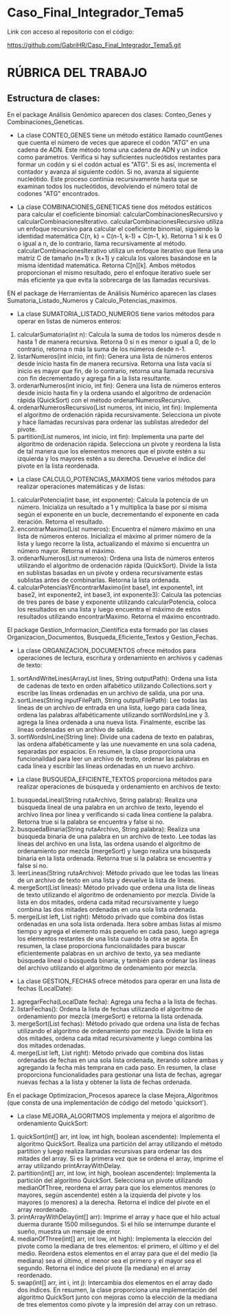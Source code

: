 # Caso_Final_Integrador_Tema5

Link con acceso al repositorio con el código:

https://github.com/GabriHR/Caso_Final_Integrador_Tema5.git


# RÚBRICA DEL TRABAJO

## Estructura de clases:

En el package Análisis Genómico aparecen dos clases: Conteo_Genes y Combinaciones_Geneticas.
  - La clase CONTEO_GENES tiene un método estático llamado countGenes que cuenta el número de veces que aparece el codón "ATG" en una cadena de ADN. Este método toma una cadena de ADN y un índice como parámetros. Verifica si hay suficientes nucleótidos restantes para formar un codón y si el codón actual es "ATG". Si es así, incrementa el contador y avanza al siguiente codón. Si no, avanza al siguiente nucleótido. Este proceso continúa recursivamente hasta que se examinan todos los nucleótidos, devolviendo el número total de codones "ATG" encontrados.
    
  - La clase COMBINACIONES_GENETICAS tiene dos métodos estáticos para calcular el coeficiente binomial: calcularCombinacionesRecursivo y calcularCombinacionesIterativo.
calcularCombinacionesRecursivo utiliza un enfoque recursivo para calcular el coeficiente binomial, siguiendo la identidad matemática C(n, k) = C(n-1, k-1) + C(n-1, k). Retorna 1 si k es 0 o igual a n, de            lo contrario, llama recursivamente al método.
calcularCombinacionesIterativo utiliza un enfoque iterativo que llena una matriz C de tamaño (n+1) x (k+1) y calcula los valores basándose en la misma identidad matemática. Retorna C[n][k].
Ambos métodos proporcionan el mismo resultado, pero el enfoque iterativo suele ser más eficiente ya que evita la sobrecarga de las llamadas recursivas.

EN el package de Herramientas de Análisis Numérico aparecen las clases Sumatoria_Listado_Numeros y Calculo_Potencias_maximos.
  - La clase SUMATORIA_LISTADO_NUMEROS tiene varios métodos para operar en listas de números enteros:
1. calcularSumatoria(int n): Calcula la suma de todos los números desde n hasta 1 de manera recursiva. Retorna 0 si n es menor o igual a 0, de lo contrario, retorna n más la suma de los números desde n-1.
2. listarNumeros(int inicio, int fin): Genera una lista de números enteros desde inicio hasta fin de manera recursiva. Retorna una lista vacía si inicio es mayor que fin, de lo contrario, retorna una llamada recursiva con fin decrementado y agrega fin a la lista resultante.
3. ordenarNumeros(int inicio, int fin): Genera una lista de números enteros desde inicio hasta fin y la ordena usando el algoritmo de ordenación rápida (QuickSort) con el método ordenarNumerosRecursivo.
4. ordenarNumerosRecursivo(List<Integer> numeros, int inicio, int fin): Implementa el algoritmo de ordenación rápida recursivamente. Selecciona un pivote y hace llamadas recursivas para ordenar las sublistas alrededor del pivote.
5. partition(List<Integer> numeros, int inicio, int fin): Implementa una parte del algoritmo de ordenación rápida. Selecciona un pivote y reordena la lista de tal manera que los elementos menores que el pivote estén a su izquierda y los mayores estén a su derecha. Devuelve el índice del pivote en la lista reordenada.

  - La clase CALCULO_POTENCIAS_MAXIMOS tiene varios métodos para realizar operaciones matemáticas y de listas:
1. calcularPotencia(int base, int exponente): Calcula la potencia de un número. Inicializa un resultado a 1 y multiplica la base por sí misma según el exponente en un bucle, decrementando el exponente en cada iteración. Retorna el resultado.
2. encontrarMaximo(List<Integer> numeros): Encuentra el número máximo en una lista de números enteros. Inicializa el máximo al primer número de la lista y luego recorre la lista, actualizando el máximo si encuentra un número mayor. Retorna el máximo.
3. ordenarNumeros(List<Integer> numeros): Ordena una lista de números enteros utilizando el algoritmo de ordenación rápida (QuickSort). Divide la lista en sublistas basadas en un pivote y ordena recursivamente estas sublistas antes de combinarlas. Retorna la lista ordenada.
4. calcularPotenciasYEncontrarMaximo(int base1, int exponente1, int base2, int exponente2, int base3, int exponente3): Calcula las potencias de tres pares de base y exponente utilizando calcularPotencia, coloca los resultados en una lista y luego encuentra el máximo de estos resultados utilizando encontrarMaximo. Retorna el máximo encontrado.

El package Gestion_Informacion_Cientifica esta formado por las clases Organizacion_Documentos, Busqueda_Eficiente_Textos y Gestion_Fechas.
  - La clase ORGANIZACION_DOCUMENTOS ofrece métodos para operaciones de lectura, escritura y ordenamiento en archivos y cadenas de texto:
1. sortAndWriteLines(ArrayList<String> lines, String outputPath): Ordena una lista de cadenas de texto en orden alfabético utilizando Collections.sort y escribe las líneas ordenadas en un archivo de salida, una por una.
2. sortLines(String inputFilePath, String outputFilePath): Lee todas las líneas de un archivo de entrada en una lista, luego para cada línea, ordena las palabras alfabéticamente utilizando sortWordsInLine y 3. agrega la línea ordenada a una nueva lista. Finalmente, escribe las líneas ordenadas en un archivo de salida.
3. sortWordsInLine(String line): Divide una cadena de texto en palabras, las ordena alfabéticamente y las une nuevamente en una sola cadena, separadas por espacios.
En resumen, la clase proporciona una funcionalidad para leer un archivo de texto, ordenar las palabras en cada línea y escribir las líneas ordenadas en un nuevo archivo.

  - La clase BUSQUEDA_EFICIENTE_TEXTOS proporciona métodos para realizar operaciones de búsqueda y ordenamiento en archivos de texto:
1. busquedaLineal(String rutaArchivo, String palabra): Realiza una búsqueda lineal de una palabra en un archivo de texto, leyendo el archivo línea por línea y verificando si cada línea contiene la palabra. Retorna true si la palabra se encuentra y false si no.
2. busquedaBinaria(String rutaArchivo, String palabra): Realiza una búsqueda binaria de una palabra en un archivo de texto. Lee todas las líneas del archivo en una lista, las ordena usando el algoritmo de ordenamiento por mezcla (mergeSort) y luego realiza una búsqueda binaria en la lista ordenada. Retorna true si la palabra se encuentra y false si no.
3. leerLineas(String rutaArchivo): Método privado que lee todas las líneas de un archivo de texto en una lista y devuelve la lista de líneas.
4. mergeSort(List<String> lineas): Método privado que ordena una lista de líneas de texto utilizando el algoritmo de ordenamiento por mezcla. Divide la lista en dos mitades, ordena cada mitad recursivamente y luego combina las dos mitades ordenadas en una sola lista ordenada.
5. merge(List<String> left, List<String> right): Método privado que combina dos listas ordenadas en una sola lista ordenada. Itera sobre ambas listas al mismo tiempo y agrega el elemento más pequeño en cada paso, luego agrega los elementos restantes de una lista cuando la otra se agota.
En resumen, la clase proporciona funcionalidades para buscar eficientemente palabras en un archivo de texto, ya sea mediante búsqueda lineal o búsqueda binaria, y también para ordenar las líneas del archivo utilizando el algoritmo de ordenamiento por mezcla.

  - La clase GESTION_FECHAS ofrece métodos para operar en una lista de fechas (LocalDate):
1. agregarFecha(LocalDate fecha): Agrega una fecha a la lista de fechas.
2. listarFechas(): Ordena la lista de fechas utilizando el algoritmo de ordenamiento por mezcla (mergeSort) e retorna la lista ordenada.
3. mergeSort(List<LocalDate> fechas): Método privado que ordena una lista de fechas utilizando el algoritmo de ordenamiento por mezcla. Divide la lista en dos mitades, ordena cada mitad recursivamente y luego combina las dos mitades ordenadas.
4. merge(List<LocalDate> left, List<LocalDate> right): Método privado que combina dos listas ordenadas de fechas en una sola lista ordenada, iterando sobre ambas y agregando la fecha más temprana en cada paso.
En resumen, la clase proporciona funcionalidades para gestionar una lista de fechas, agregar nuevas fechas a la lista y obtener la lista de fechas ordenada.

En el package Optimizacion_Procesos aparece la clase Mejora_Algoritmos (que consta de una implementación de código del metodo 'quicksort').
  - La clase MEJORA_ALGORITMOS implementa y mejora el algoritmo de ordenamiento QuickSort:
1. quickSort(int[] arr, int low, int high, boolean ascendente): Implementa el algoritmo QuickSort. Realiza una partición del array utilizando el método partition y luego realiza llamadas recursivas para ordenar las dos mitades del array. Si es la primera vez que se ordena el array, imprime el array utilizando printArrayWithDelay.
2. partition(int[] arr, int low, int high, boolean ascendente): Implementa la partición del algoritmo QuickSort. Selecciona un pivote utilizando medianOfThree, reordena el array para que los elementos menores (o mayores, según ascendente) estén a la izquierda del pivote y los mayores (o menores) a la derecha. Retorna el índice del pivote en el array reordenado.
3. printArrayWithDelay(int[] arr): Imprime el array y hace que el hilo actual duerma durante 1500 milisegundos. Si el hilo se interrumpe durante el sueño, muestra un mensaje de error.
4. medianOfThree(int[] arr, int low, int high): Implementa la elección del pivote como la mediana de tres elementos: el primero, el último y el del medio. Reordena estos elementos en el array para que el del medio (la mediana) sea el último, el menor sea el primero y el mayor sea el segundo. Retorna el índice del pivote (la mediana) en el array reordenado.
5. swap(int[] arr, int i, int j): Intercambia dos elementos en el array dado dos índices.
En resumen, la clase proporciona una implementación del algoritmo QuickSort junto con mejoras como la elección de la mediana de tres elementos como pivote y la impresión del array con un retraso.
